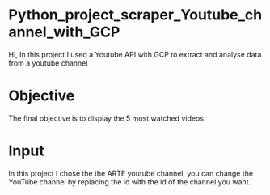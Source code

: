 # Python_project_scraper_Youtube_channel_with_GCP
Hi, In this project I used a Youtube API with GCP to extract and analyse data from a youtube channel

# Objective

The final objective is to display the 5 most watched videos 


# Input
In this project I chose the the ARTE youtube channel, you can change the YouTube channel by replacing the id with the id of the channel you want. 

